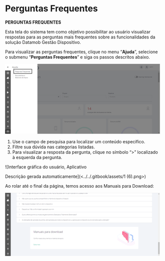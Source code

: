 # Perguntas Frequentes

**PERGUNTAS FREQUENTES**

Esta tela do sistema tem como objetivo possibilitar ao usuário visualizar respostas para as perguntas mais frequentes sobre as funcionalidades da solução Datamob Gestão Dispositivo.

Para visualizar as perguntas frequentes, clique no menu “**Ajuda**”, selecione o submenu “**Perguntas Frequentes**” e siga os passos descritos abaixo.

![](<../../.gitbook/assets/0 (6).png>)

1. Use o campo de pesquisa para localizar um conteúdo específico.
2. Filtre sua dúvida nas categorias listadas.
3. Para visualizar a resposta da pergunta, clique no símbolo “>” localizado à esquerda da pergunta.

![Interface gráfica do usuário, Aplicativo

Descrição gerada automaticamente](<../../.gitbook/assets/1 (6).png>)

Ao rolar até o final da página, temos acesso aos Manuais para Download:

![](<../../.gitbook/assets/2 (3).png>)
